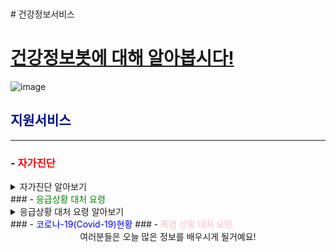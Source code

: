 </br>
</br>
# 건강정보서비스






# <u>건강정보봇에 대해 알아봅시다!</u>
![image](https://github.com/mycrid/chatBot/blob/main/istockphoto-876593758-170667a.jpg?raw=true)

## <span style="color:#011189">지원서비스</span>                            
--------------------------------------------------
###  - <span style="color:red">자가진단</span>
<details>
<summary>자가진단 알아보기</summary>
<div markdown="1">

<span style="color:red">발열,두통,복통을 기준으로 다양한 증상을 확인한 뒤 예상되는 병명을 진단하여주는 기능입니다.</span>발열,두통,복통을 기준으로 다양한 증상을 확인한 뒤 예상되는 병명을 진단하여주는 기능입니다.
  

</div>
</details>
###  - <span style="color:green">응급상황 대처 요령</span>
<details>
<summary>응급상황 대처 요령 알아보기</summary>
<div markdown="1">

<span style="color:red">응급상황 발생 시의 대처 요령과 처치, 예방 등에 관련된 정보를 알려드리는 기능입니다.
  

</div>
</details>
###  - <span style="color:blue">코로나-19(Covid-19)현황</span>
###  - <span style="color:pink">폭염 상황 대처 요령</span>









<div align="center">
여러분들은 오늘 많은 정보를 배우시게 될거예요!

</div>




